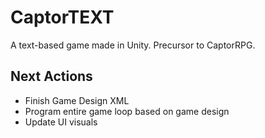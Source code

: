 # CaptorTEXT
A text-based game made in Unity. Precursor to CaptorRPG.

## Next Actions
- Finish Game Design XML
- Program entire game loop based on game design
- Update UI visuals

